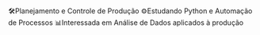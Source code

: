 🛠️Planejamento e Controle de Produção
⚙️Estudando Python e Automação de Processos
📊Interessada em Análise de Dados aplicados à produção


